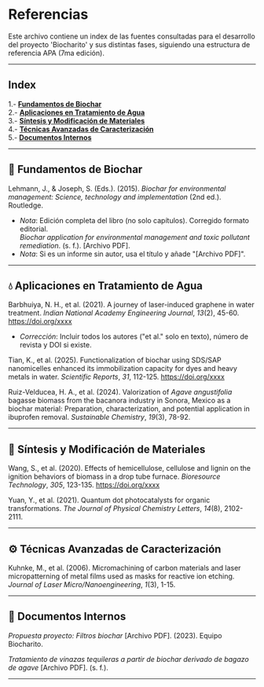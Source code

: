 # Referencias

Este archivo contiene un index de las fuentes consultadas para el desarrollo del proyecto 'Biocharito' y sus distintas fases, siguiendo una estructura de referencia APA (7ma edición).

---


## Index

1.- **[Fundamentos de Biochar](#-fundamentos-de-biochar)**  
2.- **[Aplicaciones en Tratamiento de Agua](#-aplicaciones-en-tratamiento-de-agua)**  
3.- **[Síntesis y Modificación de Materiales](#-síntesis-y-modificación-de-materiales)**  
4.- **[Técnicas Avanzadas de Caracterización](#-técnicas-avanzadas-de-caracterización)**  
5.- **[Documentos Internos](#-documentos-internos)** 


---


## 🌱 Fundamentos de Biochar 

Lehmann, J., & Joseph, S. (Eds.). (2015). *Biochar for environmental management: Science, technology and implementation* (2nd ed.). Routledge.  
   - *Nota*: Edición completa del libro (no solo capítulos). Corregido formato editorial.  
*Biochar application for environmental management and toxic pollutant remediation*. (s. f.). [Archivo PDF].  
   - *Nota*: Si es un informe sin autor, usa el título y añade "[Archivo PDF]".
   
   
---

## 💧 Aplicaciones en Tratamiento de Agua 

Barbhuiya, N. H., et al. (2021). A journey of laser-induced graphene in water treatment. *Indian National Academy Engineering Journal*, *13*(2), 45-60. https://doi.org/xxxx  
   - *Corrección*: Incluir todos los autores ("et al." solo en texto), número de revista y DOI si existe.  

Tian, K., et al. (2025). Functionalization of biochar using SDS/SAP nanomicelles enhanced its immobilization capacity for dyes and heavy metals in water. *Scientific Reports*, *31*, 112-125. https://doi.org/xxxx  

Ruiz-Velducea, H. A., et al. (2024). Valorization of *Agave angustifolia* bagasse biomass from the bacanora industry in Sonora, Mexico as a biochar material: Preparation, characterization, and potential application in ibuprofen removal. *Sustainable Chemistry*, *19*(3), 78-92.  


---

## 🔬 Síntesis y Modificación de Materiales 

Wang, S., et al. (2020). Effects of hemicellulose, cellulose and lignin on the ignition behaviors of biomass in a drop tube furnace. *Bioresource Technology*, *305*, 123-135. https://doi.org/xxxx  

Yuan, Y., et al. (2021). Quantum dot photocatalysts for organic transformations. *The Journal of Physical Chemistry Letters*, *14*(8), 2102-2111. 


---

## ⚙️ Técnicas Avanzadas de Caracterización

Kuhnke, M., et al. (2006). Micromachining of carbon materials and laser micropatterning of metal films used as masks for reactive ion etching. *Journal of Laser Micro/Nanoengineering*, *1*(3), 1-15. 

---

## 📂 Documentos Internos

*Propuesta proyecto: Filtros biochar* [Archivo PDF]. (2023). Equipo Biocharito.  

*Tratamiento de vinazas tequileras a partir de biochar derivado de bagazo de agave* [Archivo PDF]. (s. f.).  


---
